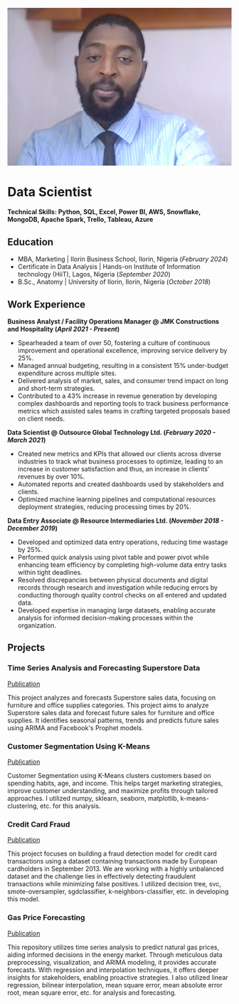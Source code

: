 ![Profile Picture](/assets/images/Ray_Alo.jpg)
# Data Scientist

#### Technical Skills: Python, SQL, Excel, Power BI, AWS, Snowflake, MongoDB, Apache Spark, Trello, Tableau, Azure


## Education
- MBA, Marketing | Ilorin Business School, Ilorin, Nigeria (_February 2024_)
- Certificate in Data Analysis | Hands-on Institute of Information technology (HiiT), Lagos, Nigeria (_September 2020_)							       		        		
- B.Sc., Anatomy | University of Ilorin, Ilorin, Nigeria (_October 2018_)



## Work Experience
**Business Analyst / Facility Operations Manager @ JMK Constructions and Hospitality (_April 2021 - Present_)**
- Spearheaded a team of over 50, fostering a culture of continuous improvement and operational excellence, improving service delivery by 25%.
- Managed annual budgeting, resulting in a consistent 15% under-budget expenditure across multiple sites.
- Delivered analysis of market, sales, and consumer trend impact on long and short-term strategies.
- Contributed to a 43% increase in revenue generation by developing complex dashboards and reporting tools to track business performance metrics which assisted sales teams in crafting targeted proposals based on client needs.

**Data Scientist @ Outsource Global Technology Ltd. (_February 2020 - March 2021_)**
- Created new metrics and KPIs that allowed our clients across diverse industries to track what business processes to optimize, leading to an increase in customer satisfaction and thus, an increase in clients’ revenues by over 10%.
- Automated reports and created dashboards used by stakeholders and clients.
- Optimized machine learning pipelines and computational resources deployment strategies, reducing processing times by 20%.

**Data Entry Associate @ Resource Intermediaries Ltd. (_November 2018 - December 2019_)**
- Developed and optimized data entry operations, reducing time wastage by 25%.
- Performed quick analysis using pivot table and power pivot while enhancing team efficiency by completing high-volume data entry tasks within tight deadlines.
- Resolved discrepancies between physical documents and digital records through research and investigation while reducing errors by conducting thorough quality control checks on all entered and updated data.
- Developed expertise in managing large datasets, enabling accurate analysis for informed decision-making processes within the organization.



## Projects
### Time Series Analysis and Forecasting Superstore Data
[Publication](https://github.com/AloRay/TIME-SERIES-ANALYSIS-AND-FORECASTING-SUPERSTORE-DATA)

This project analyzes and forecasts Superstore sales data, focusing on furniture and office supplies categories. This project aims to analyze Superstore sales data and forecast future sales for furniture and office supplies. It identifies seasonal patterns, trends and predicts future sales using ARIMA and Facebook's Prophet models.

### Customer Segmentation Using K-Means
[Publication](https://github.com/AloRay/CUSTOMER-SEGREGATION-K-MEANS-)

Customer Segmentation using K-Means clusters customers based on spending habits, age, and income. This helps target marketing strategies, improve customer understanding, and maximize profits through tailored approaches. I utilized numpy, sklearn, seaborn, matplotlib, k-means-clustering, etc. for this analysis.

###  Credit Card Fraud
[Publication](https://github.com/AloRay/CREDIT-CARD-FRAUD)

This project focuses on building a fraud detection model for credit card transactions using a dataset containing transactions made by European cardholders in September 2013. We are working with a highly unbalanced dataset and the challenge lies in effectively detecting fraudulent transactions while minimizing false positives. I utilized decision tree, svc, smote-oversampler, sgdclassifier, k-neighbors-classifier, etc. in developing this model.

###  Gas Price Forecasting
[Publication](https://github.com/AloRay/GAS-PRICE-FORECASTING)

This repository utilizes time series analysis to predict natural gas prices, aiding informed decisions in the energy market. Through meticulous data preprocessing, visualization, and ARIMA modeling, it provides accurate forecasts. With regression and interpolation techniques, it offers deeper insights for stakeholders, enabling proactive strategies. I also utilized linear regression, bilinear interpolation, mean square error, mean absolute error root, mean square error, etc. for analysis and forecasting.
